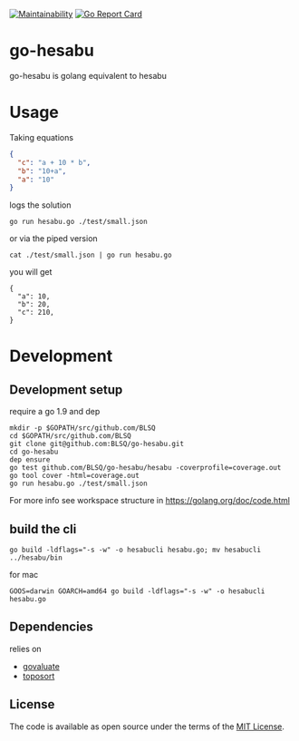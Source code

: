 [![Maintainability](https://api.codeclimate.com/v1/badges/521737120ca70381247d/maintainability)](https://codeclimate.com/github/BLSQ/go-hesabu/maintainability)
[![Go Report Card](https://goreportcard.com/badge/github.com/BLSQ/go-hesabu)](https://goreportcard.com/report/github.com/BLSQ/go-hesabu)

# go-hesabu
go-hesabu is golang equivalent to hesabu


# Usage
Taking equations

```json
{
  "c": "a + 10 * b",
  "b": "10+a",
  "a": "10"
}

```

logs the solution

```
go run hesabu.go ./test/small.json
```

or via the piped version

```
cat ./test/small.json | go run hesabu.go
```

you will get

```
{
  "a": 10,
  "b": 20,
  "c": 210,
}

```
# Development

## Development setup

require a go 1.9 and dep

```
mkdir -p $GOPATH/src/github.com/BLSQ
cd $GOPATH/src/github.com/BLSQ
git clone git@github.com:BLSQ/go-hesabu.git
cd go-hesabu
dep ensure
go test github.com/BLSQ/go-hesabu/hesabu -coverprofile=coverage.out
go tool cover -html=coverage.out
go run hesabu.go ./test/small.json
```

For more info see workspace structure in https://golang.org/doc/code.html

## build the cli

```
go build -ldflags="-s -w" -o hesabucli hesabu.go; mv hesabucli ../hesabu/bin
```

for mac

```
GOOS=darwin GOARCH=amd64 go build -ldflags="-s -w" -o hesabucli hesabu.go
```

## Dependencies

relies on
 - [govaluate](https://github.com/Knetic/govaluate)
 - [toposort](https://github.com/otaviokr/topological-sort)

## License

The code is available as open source under the terms of the [MIT License](https://opensource.org/licenses/MIT).
